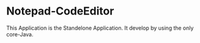 # Notepad-CodeEditor
This Application is the Standelone Application. It develop by using the only core-Java.
